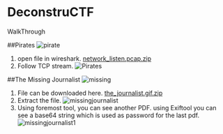 # DeconstruCTF
WalkThrough


##Pirates
![pirate](https://user-images.githubusercontent.com/48149717/135705254-1d60b22e-dced-49aa-b67b-0a45673b65dc.jpg)
1. open file in wireshark.
[network_listen.pcap.zip](https://github.com/Nikdhayal/DeconstruCTF/files/7270930/network_listen.pcap.zip)
2. Follow TCP stream. 
![Pirates](https://user-images.githubusercontent.com/48149717/135705311-8044c1dd-a96d-48c7-a72b-6dc4d8554a03.jpg)

##The Missing Journalist
![missing](https://user-images.githubusercontent.com/48149717/135705352-e680b3eb-afed-4466-bc69-e353c1e93a2e.jpg)
1. File can be downloaded here.
[the_journalist.gif.zip](https://github.com/Nikdhayal/DeconstruCTF/files/7270932/the_journalist.gif.zip)
2. Extract the file.
![missingjournalist](https://user-images.githubusercontent.com/48149717/135705386-1628e7b2-9518-49c9-ae50-9b8e60cb0ab1.jpg)
3. Using foremost tool, you can see another PDF.
using Exiftool you can see a base64 string which is used as password for the last pdf.
![missingjournalist1](https://user-images.githubusercontent.com/48149717/135705405-36b75b6a-1f7d-40d7-83d0-a263d8e4669f.jpg)
